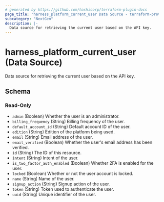 ```yaml
---
# generated by https://github.com/hashicorp/terraform-plugin-docs
page_title: "harness_platform_current_user Data Source - terraform-provider-harness"
subcategory: "NextGen"
description: |-
  Data source for retrieving the current user based on the API key.
---
```


# harness_platform_current_user (Data Source)

Data source for retrieving the current user based on the API key.



<!-- schema generated by tfplugindocs -->
## Schema

### Read-Only

- `admin` (Boolean) Whether the user is an administrator.
- `billing_frequency` (String) Billing frequency of the user.
- `default_account_id` (String) Default account ID of the user.
- `edition` (String) Edition of the platform being used.
- `email` (String) Email address of the user.
- `email_verified` (Boolean) Whether the user's email address has been verified.
- `id` (String) The ID of this resource.
- `intent` (String) Intent of the user.
- `is_two_factor_auth_enabled` (Boolean) Whether 2FA is enabled for the user.
- `locked` (Boolean) Whether or not the user account is locked.
- `name` (String) Name of the user.
- `signup_action` (String) Signup action of the user.
- `token` (String) Token used to authenticate the user.
- `uuid` (String) Unique identifier of the user.


